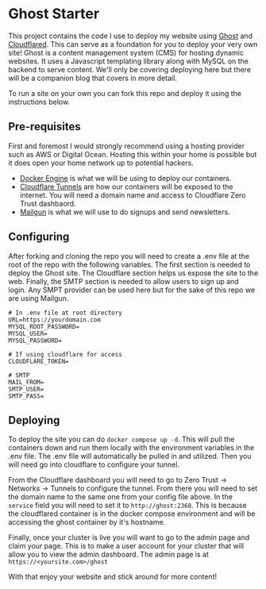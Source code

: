 # Ghost Starter

This project contains the code I use to deploy my website using [Ghost](https://ghost.org/) and [Cloudflared](https://github.com/cloudflare/cloudflared). This can serve as a foundation for you to deploy your very own site! Ghost is a content management system (CMS) for hosting dynamic websites. It uses a Javascript templating library along with MySQL on the backend to serve content. We'll only be covering deploying here but there will be a companion blog that covers in more detail. 

To run a site on your own you can fork this repo and deploy it using the instructions below. 

## Pre-requisites
First and foremost I would strongly recommend using a hosting provider such as AWS or Digital Ocean. Hosting this within your home is possible but it does open your home network up to potential hackers. 

- [Docker Engine](https://docs.docker.com/engine/install/ubuntu/) is what we will be using to deploy our containers. 
- [Cloudflare Tunnels](https://developers.cloudflare.com/cloudflare-one/connections/connect-networks/) are how our containers will be exposed to the internet. You will need a domain name and access to Cloudflare Zero Trust dashbaord. 
- [Mailgun](https://www.mailgun.com/) is what we will use to do signups and send newsletters.


## Configuring

After forking and cloning the repo you will need to create a .env file at the root of the repo with the following variables. The first section is needed to deploy the Ghost site. The Cloudflare section helps us expose the site to the web. Finally, the SMTP section is needed to allow users to sign up and login. Any SMPT provider can be used here but for the sake of this repo we are using Mailgun. 

```
# In .env file at root directory
URL=https://yourdomain.com
MYSQL_ROOT_PASSWORD=
MYSQL_USER=
MYSQL_PASSWORD=

# If using cloudflare for access
CLOUDFLARE_TOKEN=

# SMTP
MAIL_FROM=
SMTP_USER=
SMTP_PASS=
```

## Deploying

To deploy the site you can do `docker compose up -d`. This will pull the containers down and run them locally with the environment variables in the .env file. The .env file will automatically be pulled in and utilized. Then you will need go into cloudflare to configure your tunnel. 

From the Cloudflare dashboard you will need to go to Zero Trust -> Networks -> Tunnels to configure the tunnel. From there you will need to set the domain name to the same one from your config file above. In the `service` field you will need to set it to `http://ghost:2368`. This is because the cloudflared container is in the docker compose environment and will be accessing the ghost container by it's hostname. 

Finally, once your cluster is live you will want to go to the admin page and claim your page. This is to make a user account for your cluster that will allow you to view the admin dashboard. The admin page is at `https://<yoursite.com>/ghost`

With that enjoy your website and stick around for more content! 